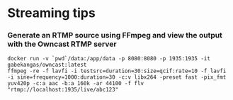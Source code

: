 # Streaming tips

### Generate an RTMP source using FFmpeg and view the output with the Owncast RTMP server

```
docker run -v `pwd`/data:/app/data -p 8080:8080 -p 1935:1935 -it gabekangas/owncast:latest
ffmpeg -re -f lavfi -i testsrc=duration=30:size=qcif:rate=10 -f lavfi -i sine=frequency=1000:duration=30 -c:v libx264 -preset fast -pix_fmt yuv420p -c:a aac -b:a 160k -ar 44100 -f flv "rtmp://localhost:1935/live/abc123"
```
